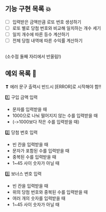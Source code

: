 ## 기능 구현 목록 💥
- [ ] 입력받은 금액만큼 로또 번호 생성하기
- [ ] 로또 별로 당첨 번호와 비교해 일치하는 개수 세기
- [ ] 일치 개수에 따른 등수 계산하기
- [ ] 전체 당첨 내역에 따른 수익률 계산하기
<br>
  (소수점 둘째 자리에서 반올림!)

## 예외 목록 💢
❣ 에러 문구 출력시 반드시 [ERROR]로 시작해야 함!!

1️⃣ 구입 금액 입력
<br>
- 문자를 입력받을 때
- 1000으로 나눠 떨어지지 않는 수를 입력받을 때
- (->1000보다 작은 수를 입력받을 때)

2️⃣ 당첨 번호 입력
<br>
- 빈 칸을 입력받을 때
- 문자가 포함된 수를 입력받을 때
- 중복된 수를 입력받을 때
- 1~45 사이 숫자가 아닐 때

3️⃣ 보너스 번호 입력
<br>
- 빈 칸을 입력받을 때
- 위의 당첨 번호와 중복된 수를 입력받을 때
- 여러 개의 숫자를 입력받을 때
- 1~45 사이 숫자가 아닐 때



